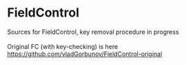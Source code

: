 # FieldControl
Sources for FieldControl, key removal procedure in progress<BR>
<br>
Original FC (with key-checking) is here https://github.com/vladGorbunov/FieldControl-original <br>
